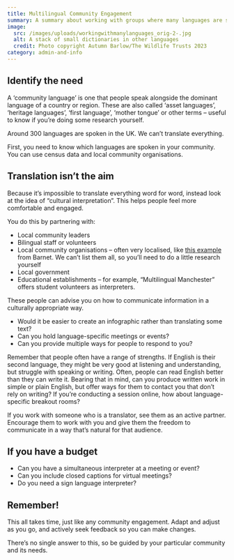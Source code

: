 ```yaml
---
title: Multilingual Community Engagement
summary: A summary about working with groups where many languages are spoken.
image:
  src: /images/uploads/workingwithmanylanguages_orig-2-.jpg
  alt: A stack of small dictionaries in other languages
  credit: Photo copyright Autumn Barlow/The Wildlife Trusts 2023
category: admin-and-info
---
```

## Identify the need

A ‘community language’ is one that people speak alongside the dominant language of a country or region. These are also called ‘asset languages’, ‘heritage languages’, ‘first language’, ‘mother tongue’ or other terms – useful to know if you’re doing some research yourself.

Around 300 languages are spoken in the UK. We can’t translate everything.

First, you need to know which languages are spoken in your community. You can use census data and local community organisations.

## Translation isn’t the aim

Because it’s impossible to translate everything word for word, instead look at the idea of “cultural interpretation”. This helps people feel more comfortable and engaged.

You do this by partnering with:

* Local community leaders
* Bilingual staff or volunteers
* Local community organisations – often very localised, like [this example](http://multilingualwellbeing.org.uk/?page_id=21) from Barnet. We can’t list them all, so you’ll need to do a little research yourself
* Local government
* Educational establishments – for example, “Multilingual Manchester” offers student volunteers as interpreters.

These people can advise you on how to communicate information in a culturally appropriate way.

* Would it be easier to create an infographic rather than translating some text?
* Can you hold language-specific meetings or events?
* Can you provide multiple ways for people to respond to you?

Remember that people often have a range of strengths. If English is their second language, they might be very good at listening and understanding, but struggle with speaking or writing. Often, people can read English better than they can write it. Bearing that in mind, can you produce written work in simple or plain English, but offer ways for them to contact you that don’t rely on writing? If you’re conducting a session online, how about language-specific breakout rooms?

If you work with someone who is a translator, see them as an active partner. Encourage them to work with you and give them the freedom to communicate in a way that’s natural for that audience.

## If you have a budget

* Can you have a simultaneous interpreter at a meeting or event?
* Can you include closed captions for virtual meetings?
* Do you need a sign language interpreter?

## Remember!

This all takes time, just like any community engagement. Adapt and adjust as you go, and actively seek feedback so you can make changes.

There’s no single answer to this, so be guided by your particular community and its needs.
